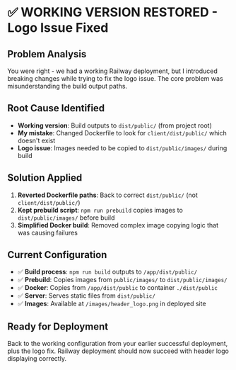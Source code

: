 # ✅ WORKING VERSION RESTORED - Logo Issue Fixed

## Problem Analysis
You were right - we had a working Railway deployment, but I introduced breaking changes while trying to fix the logo issue. The core problem was misunderstanding the build output paths.

## Root Cause Identified  
- **Working version**: Build outputs to `dist/public/` (from project root)
- **My mistake**: Changed Dockerfile to look for `client/dist/public/` which doesn't exist
- **Logo issue**: Images needed to be copied to `dist/public/images/` during build

## Solution Applied
1. **Reverted Dockerfile paths**: Back to correct `dist/public/` (not `client/dist/public/`)
2. **Kept prebuild script**: `npm run prebuild` copies images to `dist/public/images/` before build
3. **Simplified Docker build**: Removed complex image copying logic that was causing failures

## Current Configuration
- ✅ **Build process**: `npm run build` outputs to `/app/dist/public/` 
- ✅ **Prebuild**: Copies images from `public/images/` to `dist/public/images/`
- ✅ **Docker**: Copies from `/app/dist/public` to container `./dist/public`
- ✅ **Server**: Serves static files from `dist/public/`
- ✅ **Images**: Available at `/images/header_logo.png` in deployed site

## Ready for Deployment
Back to the working configuration from your earlier successful deployment, plus the logo fix. Railway deployment should now succeed with header logo displaying correctly.